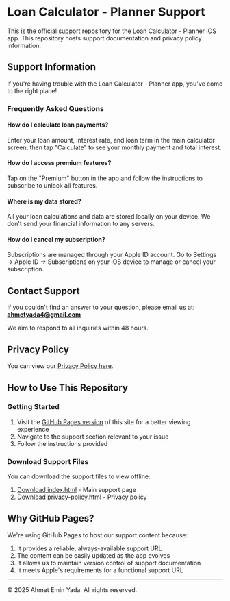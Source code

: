 # Loan Calculator - Planner Support

This is the official support repository for the Loan Calculator - Planner iOS app. This repository hosts support documentation and privacy policy information.

## Support Information

If you're having trouble with the Loan Calculator - Planner app, you've come to the right place!

### Frequently Asked Questions

#### How do I calculate loan payments?
Enter your loan amount, interest rate, and loan term in the main calculator screen, then tap "Calculate" to see your monthly payment and total interest.

#### How do I access premium features?
Tap on the "Premium" button in the app and follow the instructions to subscribe to unlock all features.

#### Where is my data stored?
All your loan calculations and data are stored locally on your device. We don't send your financial information to any servers.

#### How do I cancel my subscription?
Subscriptions are managed through your Apple ID account. Go to Settings → Apple ID → Subscriptions on your iOS device to manage or cancel your subscription.

## Contact Support

If you couldn't find an answer to your question, please email us at:
**ahmetyada4@gmail.com**

We aim to respond to all inquiries within 48 hours.

## Privacy Policy

You can view our [Privacy Policy here](privacy-policy.md).

## How to Use This Repository

### Getting Started
1. Visit the [GitHub Pages version](https://crovs.github.io) of this site for a better viewing experience
2. Navigate to the support section relevant to your issue
3. Follow the instructions provided

### Download Support Files

You can download the support files to view offline:

1. [Download index.html](https://raw.githubusercontent.com/crovs/Loan-Calculator---Planner-Support/main/index.html) - Main support page
2. [Download privacy-policy.html](https://raw.githubusercontent.com/crovs/Loan-Calculator---Planner-Support/main/privacy-policy.html) - Privacy policy

## Why GitHub Pages?

We're using GitHub Pages to host our support content because:

1. It provides a reliable, always-available support URL
2. The content can be easily updated as the app evolves
3. It allows us to maintain version control of support documentation
4. It meets Apple's requirements for a functional support URL

---

© 2025 Ahmet Emin Yada. All rights reserved.

